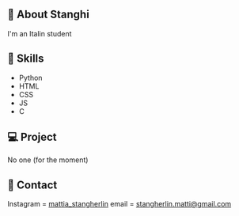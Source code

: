 ## 👋 About Stanghi
I'm an Italin student

## 🌱 Skills
- Python
- HTML
- CSS
- JS
- C

## 💻 Project
No one (for the moment)

## 📧 Contact
Instagram = [mattia_stangherlin](https://www.instagram.com/mattia_stangherlin/)
email = stangherlin.matti@gmail.com
